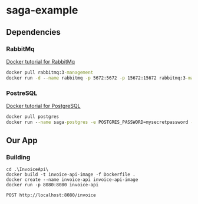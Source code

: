 # saga-example

## Dependencies

### RabbitMq

[Docker tutorial for RabbitMq](https://www.svix.com/resources/guides/rabbitmq-docker-setup-guide/#step-1-pulling-the-rabbitmq-docker-image)

```cmd
docker pull rabbitmq:3-management
docker run -d --name rabbitmq -p 5672:5672 -p 15672:15672 rabbitmq:3-management
```


### PostreSQL

[Docker tutorial for PostgreSQL](https://www.docker.com/blog/how-to-use-the-postgres-docker-official-image/)

```cmd
docker pull postgres
docker run --name saga-postgres -e POSTGRES_PASSWORD=mysecretpassword -d postgres
```

## Our App

### Building

```
cd .\InvoiceApi\
docker build -t invoice-api-image -f Dockerfile .
docker create --name invoice-api invoice-api-image
docker run -p 8080:8080 invoice-api
```

`POST http://localhost:8080/invoice`


